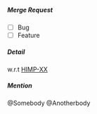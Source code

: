 ##### Merge Request

- [ ] Bug
- [ ] Feature

##### Detail

w.r.t [HIMP-XX](https://jira.atlas.philips.com/browse/HIMP-XX)

##### Mention

@Somebody
@Anotherbody
